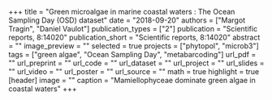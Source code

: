 +++
title = "Green microalgae in marine coastal waters : The Ocean Sampling Day (OSD) dataset"
date = "2018-09-20"
authors = ["Margot Tragin", "Daniel Vaulot"]
publication_types = ["2"]
publication = "Scientific reports, 8:14020"
publication_short = "Scientific reports, 8:14020"
abstract = ""
image_preview = ""
selected = true
projects = ["phytopol", "microb3"]
tags = ["green algae", "Ocean Sampling Day", "metabarcoding"]
url_pdf = ""
url_preprint = ""
url_code = ""
url_dataset = ""
url_project = ""
url_slides = ""
url_video = ""
url_poster = ""
url_source = ""
math = true
highlight = true
[header]
image = ""
caption = "Mamiellophyceae dominate green algae in coastal waters"
+++
